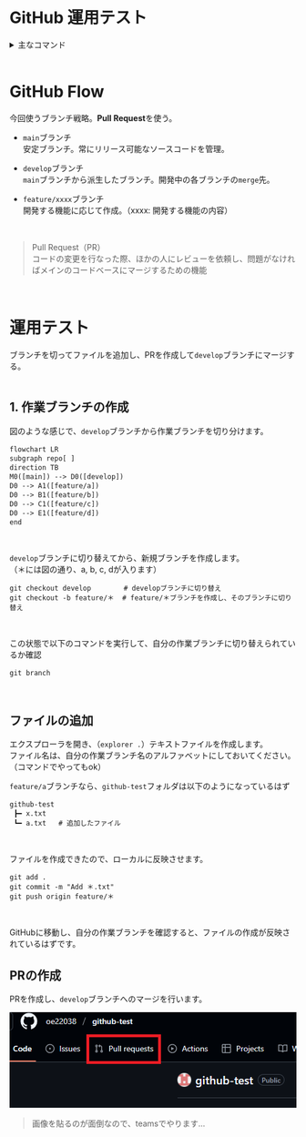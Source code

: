 # GitHub 運用テスト

<details><summary>主なコマンド</summary>

## リポジトリをクローン
```
git clone {リポジトリのurl}
```
<br>

## 作業ブランチを作って切り替え
```
git checkout -b {作りたいブランチ名（feature/xxxx）}
```

- ブランチ作成だけ
```
git branch {作りたいブランチ名（feature/xxxx）}
``` 

- ブランチの切り替え
```
git checkout {作りたいブランチ名（feature/xxxx）}
```

- 作業ブランチの確認
```
git branch
```
<br>

## リポジトリの変更を取り込む
```
git pull origin {リモートブランチ名}
```
<br>

## ファイル編集後
編集内容を確認
```
git status
```
<br>

変更を反映
```
git add {変更を反映させたいファイル名}
git commit -m "コミットメッセージ"
git push origin {変更を反映させたいリモートブランチ名}
```
> `git add .`とすることで、すべてのファイルの変更を`add`できます

---
</details>
<br>

# GitHub Flow
今回使うブランチ戦略。**Pull Request**を使う。
<br>

* `main`ブランチ  
    安定ブランチ。常にリリース可能なソースコードを管理。    

* `develop`ブランチ  
	`main`ブランチから派生したブランチ。開発中の各ブランチの`merge`先。

* `feature/xxxx`ブランチ  
    開発する機能に応じて作成。（xxxx: 開発する機能の内容）

<br>

> Pull Request（PR）  
> コードの変更を行なった際、ほかの人にレビューを依頼し、問題がなければメインのコードベースにマージするための機能
<br>


# 運用テスト
ブランチを切ってファイルを追加し、PRを作成して`develop`ブランチにマージする。
<br><br>

## 1. 作業ブランチの作成
図のような感じで、`develop`ブランチから作業ブランチを切り分けます。
```mermaid
flowchart LR
subgraph repo[ ]
direction TB
M0([main]) --> D0([develop])
D0 --> A1([feature/a])
D0 --> B1([feature/b])
D0 --> C1([feature/c])
D0 --> E1([feature/d])
end
```

<br>

`develop`ブランチに切り替えてから、新規ブランチを作成します。  
（＊には図の通り、a, b, c, dが入ります）
```
git checkout develop        # developブランチに切り替え
git checkout -b feature/＊  # feature/＊ブランチを作成し、そのブランチに切り替え
```
<br>

この状態で以下のコマンドを実行して、自分の作業ブランチに切り替えられているか確認  
```
git branch
```
<br>

## ファイルの追加
エクスプローラを開き、（`explorer .`）テキストファイルを作成します。  
ファイル名は、自分の作業ブランチ名のアルファベットにしておいてください。  
（コマンドでやってもok）
<br>

`feature/a`ブランチなら、`github-test`フォルダは以下のようになっているはず
```
github-test
 ┣━ x.txt
 ┗━ a.txt   # 追加したファイル
```
<br>

ファイルを作成できたので、ローカルに反映させます。
```
git add .
git commit -m "Add ＊.txt"
git push origin feature/＊
```
<br>

GitHubに移動し、自分の作業ブランチを確認すると、ファイルの作成が反映されているはずです。
<br>

## PRの作成
PRを作成し、`develop`ブランチへのマージを行います。

![pr_koko](image.png)

> 画像を貼るのが面倒なので、teamsでやります...
